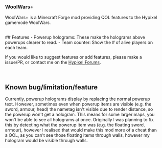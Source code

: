 ### WoolWars+

WoolWars+ is a Minecraft Forge mod providing QOL features to the Hypixel gamemode WoolWars.

<br>
## Features
 - Powerup holograms: These make the holograms above powerups clearer to read.
 - Team counter: Show the # of alive players on each team.

If you would like to suggest features or add features, please make a issue/PR, or contact me on the [Hypixel Forums](https://hypixel.net/members/mqlvin.3477231/).

<br>

## Known bug/limitation/feature
Currently, powerup holograms display by replacing the normal powerup text. However, sometimes even when powerup items are visible (e.g. the sword, armour, head) the nametag isn't visible due to render distance, so the powerup won't get a hologram. This means for some larger maps, you won't be able to see all holograms at once.
Originally I was planning to fix this by detecting what the powerup item was (e.g. the floating sword, armour), however I realised that would make this mod more of a cheat than a QOL, as you can't see those floating items through walls, however my hologram would be visible through walls.
